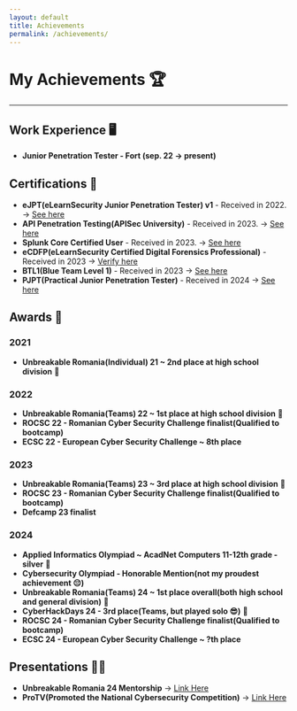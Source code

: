 ```yaml
---
layout: default
title: Achievements
permalink: /achievements/
---
```


# **My Achievements** 🏆

---

## Work Experience 🖥️

- **Junior Penetration Tester - Fort (sep. 22 -> present)**

## Certifications 📃

- **eJPT(eLearnSecurity Junior Penetration Tester) v1** - Received in 2022. -> [See here](https://certs.ine.com/afd7199d-a214-44f8-a7f1-382f3e32cc42)
- **API Penetration Testing(APISec University)** - Received in 2023. -> [See here](https://www.credly.com/badges/d9b0dbc0-8ca2-4725-93aa-ccb093a2624d/public_url)
- **Splunk Core Certified User** - Received in 2023. -> [See here](https://www.credly.com/badges/3417aa91-686d-4b9f-a317-bfde9b9af77a/public_url)
- **eCDFP(eLearnSecurity Certified Digital Forensics Professional)** - Received in 2023 -> [Verify here](https://verified.elearnsecurity.com/certificates/5ede628d-fa73-4da1-80e1-4ed8b07ef8c2)
- **BTL1(Blue Team Level 1)** - Received in 2023 -> [See here](https://elearning.securityblue.team/home/certificate/330256872)
- **PJPT(Practical Junior Penetration Tester)** - Received in 2024 -> [See here](https://certified.tcm-sec.com/d2bbf8a0-e60e-4a99-96ad-136119e856b7)

## Awards 🏅

### **2021**

- **Unbreakable Romania(Individual) 21 ~ 2nd place at high school division**  🥈

### **2022**

- **Unbreakable Romania(Teams) 22 ~ 1st place at high school division** 🥇
- **ROCSC 22 - Romanian Cyber Security Challenge finalist(Qualified to bootcamp)**
- **ECSC 22 - European Cyber Security Challenge ~ 8th place**

### **2023**

- **Unbreakable Romania(Teams) 23 ~ 3rd place at high school division** 🥉
- **ROCSC 23 - Romanian Cyber Security Challenge finalist(Qualified to bootcamp)**
- **Defcamp 23 finalist**

### **2024**

- **Applied Informatics Olympiad ~ AcadNet Computers 11-12th grade - silver** 🥈
- **Cybersecurity Olympiad - Honorable Mention(not my proudest achievement 😔)**
- **Unbreakable Romania(Teams) 24 ~ 1st place overall(both high school and general division)** 🥇
- **CyberHackDays 24 - 3rd place(Teams, but played solo 😎)** 🥉
- **ROCSC 24 - Romanian Cyber Security Challenge finalist(Qualified to bootcamp)**
- **ECSC 24 - European Cyber Security Challenge ~ ?th place**

## Presentations 👨‍🏫

- **Unbreakable Romania 24 Mentorship** -> [Link Here](https://www.youtube.com/watch?v=RkZTLqT3w7g)
- **ProTV(Promoted the National Cybersecurity Competition)** -> [Link Here](https://stirileprotv.ro/stiri/ilikeit/tinerii-pasionati-de-securitate-cibernetica-pot-participa-gratuit-la-un-concurs-de-gasit-vulnerabilitati-premii-in-bani.html)
